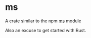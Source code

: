 # ms

A crate similar to the npm [ms] module 

[ms]: https://www.npmjs.org/package/ms

Also an excuse to get started with Rust.